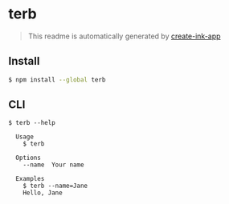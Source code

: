 # terb

> This readme is automatically generated by [create-ink-app](https://github.com/vadimdemedes/create-ink-app)


## Install

```bash
$ npm install --global terb
```


## CLI

```
$ terb --help

  Usage
    $ terb

  Options
    --name  Your name

  Examples
    $ terb --name=Jane
    Hello, Jane
```
